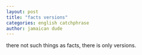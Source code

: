 ```yaml
---
layout: post
title: "facts versions"
categories: english catchphrase
author: jamaican dude
---
```


there not such things as facts, there is only versions.
